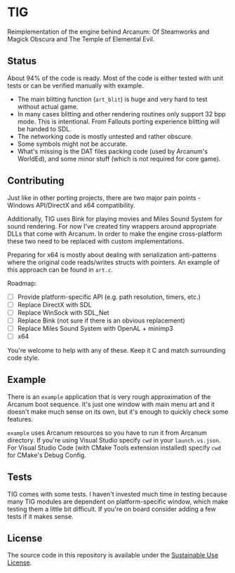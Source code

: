 # TIG

Reimplementation of the engine behind Arcanum: Of Steamworks and Magick Obscura and The Temple of Elemental Evil.

## Status

About 94% of the code is ready. Most of the code is either tested with unit tests or can be verified manually with example.

- The main blitting function (`art_blit`) is huge and very hard to test without actual game.
- In many cases blitting and other rendering routines only support 32 bpp mode. This is intentional. From Fallouts porting experience blitting will be handed to SDL.
- The networking code is mostly untested and rather obscure.
- Some symbols might not be accurate.
- What's missing is the DAT files packing code (used by Arcanum's WorldEd), and some minor stuff (which is not required for core game).

## Contributing

Just like in other porting projects, there are two major pain points - Windows API/DirectX and x64 compatibility.

Additionally, TIG uses Bink for playing movies and Miles Sound System for sound rendering. For now I've created tiny wrappers around appropriate DLLs that come with Arcanum. In order to make the engine cross-platform these two need to be replaced with custom implementations.

Preparing for x64 is mostly about dealing with serialization anti-patterns where the original code reads/writes structs with pointers. An example of this approach can be found in `art.c`.

Roadmap:
 - [ ] Provide platform-specific API (e.g. path resolution, timers, etc.)
 - [ ] Replace DirectX with SDL
 - [ ] Replace WinSock with SDL_Net
 - [ ] Replace Bink (not sure if there is an obvious replacement)
 - [ ] Replace Miles Sound System with OpenAL + minimp3
 - [ ] x64

You're welcome to help with any of these. Keep it C and match surrounding code style.

## Example

There is an `example` application that is very rough approximation of the Arcanum boot sequence. It's just one window with main menu art and it doesn't make much sense on its own, but it's enough to quickly check some features.

`example` uses Arcanum resources so you have to run it from Arcanum directory. If you're using Visual Studio specify `cwd` in your `launch.vs.json`. For Visual Studio Code (with CMake Tools extension installed) specify `cwd` for CMake's Debug Config.

## Tests

TIG comes with some tests. I haven't invested much time in testing because many TIG modules are dependent on platform-specific window, which make testing them a little bit difficult. If you're on board consider adding a few tests if it makes sense.

## License

The source code in this repository is available under the [Sustainable Use License](LICENSE.md).
